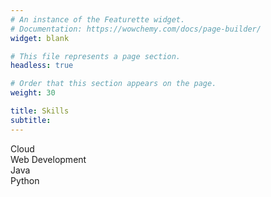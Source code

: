 ```yaml
---
# An instance of the Featurette widget.
# Documentation: https://wowchemy.com/docs/page-builder/
widget: blank

# This file represents a page section.
headless: true

# Order that this section appears on the page.
weight: 30

title: Skills
subtitle:
---
```

<div class="skills">

  <div class="skill">
    <div class="skill-name">Cloud</div>
    <div class="skill-bar">
      <div class="skill-per" per="5%" style="max-width:5%"></div>
    </div>
  </div>

  <div class="skill">
    <div class="skill-name">Web Development</div>
    <div class="skill-bar">
      <div class="skill-per" per="30%" style="max-width:30%"></div>
    </div>
  </div>

  <div class="skill">
    <div class="skill-name">Java</div>
    <div class="skill-bar">
      <div class="skill-per" per="40%" style="max-width:40%"></div>
    </div>
  </div>

  <div class="skill">
    <div class="skill-name">Python</div>
    <div class="skill-bar">
      <div class="skill-per" per="40%" style="max-width:40%"></div>
    </div>
  </div>

</div>